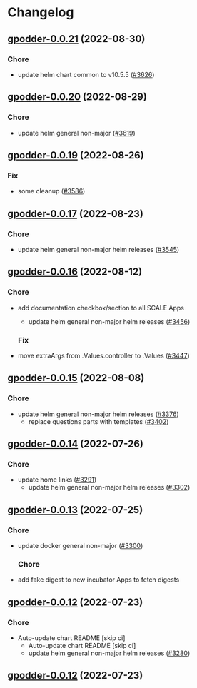 # Changelog



## [gpodder-0.0.21](https://github.com/truecharts/charts/compare/gpodder-0.0.20...gpodder-0.0.21) (2022-08-30)

### Chore

- update helm chart common to v10.5.5 ([#3626](https://github.com/truecharts/charts/issues/3626))




## [gpodder-0.0.20](https://github.com/truecharts/charts/compare/gpodder-0.0.19...gpodder-0.0.20) (2022-08-29)

### Chore

- update helm general non-major ([#3619](https://github.com/truecharts/charts/issues/3619))




## [gpodder-0.0.19](https://github.com/truecharts/charts/compare/gpodder-0.0.17...gpodder-0.0.19) (2022-08-26)

### Fix

- some cleanup ([#3586](https://github.com/truecharts/charts/issues/3586))




## [gpodder-0.0.17](https://github.com/truecharts/charts/compare/gpodder-0.0.16...gpodder-0.0.17) (2022-08-23)

### Chore

- update helm general non-major helm releases ([#3545](https://github.com/truecharts/charts/issues/3545))




## [gpodder-0.0.16](https://github.com/truecharts/charts/compare/gpodder-0.0.15...gpodder-0.0.16) (2022-08-12)

### Chore

- add documentation checkbox/section to all SCALE Apps
  - update helm general non-major helm releases ([#3456](https://github.com/truecharts/charts/issues/3456))

  ### Fix

- move extraArgs from .Values.controller to .Values ([#3447](https://github.com/truecharts/charts/issues/3447))




## [gpodder-0.0.15](https://github.com/truecharts/charts/compare/gpodder-0.0.14...gpodder-0.0.15) (2022-08-08)

### Chore

- update helm general non-major helm releases ([#3376](https://github.com/truecharts/charts/issues/3376))
  - replace questions parts with templates ([#3402](https://github.com/truecharts/charts/issues/3402))




## [gpodder-0.0.14](https://github.com/truecharts/apps/compare/gpodder-0.0.13...gpodder-0.0.14) (2022-07-26)

### Chore

- update home links ([#3291](https://github.com/truecharts/apps/issues/3291))
  - update helm general non-major helm releases ([#3302](https://github.com/truecharts/apps/issues/3302))




## [gpodder-0.0.13](https://github.com/truecharts/apps/compare/gpodder-0.0.12...gpodder-0.0.13) (2022-07-25)

### Chore

- update docker general non-major ([#3300](https://github.com/truecharts/apps/issues/3300))

  ### Chore

- add fake digest to new incubator Apps to fetch digests




## [gpodder-0.0.12](https://github.com/truecharts/apps/compare/gpodder-0.0.11...gpodder-0.0.12) (2022-07-23)

### Chore

- Auto-update chart README [skip ci]
  - Auto-update chart README [skip ci]
  - update helm general non-major helm releases ([#3280](https://github.com/truecharts/apps/issues/3280))




## [gpodder-0.0.12](https://github.com/truecharts/apps/compare/gpodder-0.0.11...gpodder-0.0.12) (2022-07-23)
